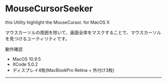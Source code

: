 # MouseCursorSeeker
this Utility highlight the MouseCursor. for MacOS X

マウスカーソルの周囲を除いて、画面全体をマスクすることで、マウスカーソルを見つけるユーティリティです。

動作確認
 - MacOS 10.9.5
 - XCode 5.0.2
 - ディスプレイ4枚(MacBookPro Retina + 外付け3枚)


---
 

